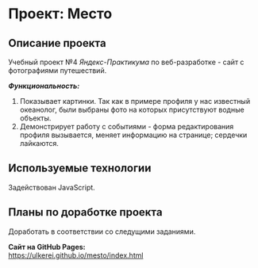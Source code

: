 # Проект: Место
## Описание проекта
Учебный проект №4 *Яндекс-Практикума* по веб-разработке - сайт с фотографиями путешествий.  

**_Функциональность:_**  
1. Показывает картинки. Так как в примере профиля у нас известный океанолог, были выбраны фото на которых присутствуют водные объекты.
2. Демонстрирует работу с событиями - форма редактирования профиля вызывается, меняет информацию на странице; сердечки лайкаются.

## Используемые технологии
Задействован JavaScript.  
## Планы по доработке проекта
Доработать в соответствии со следущими заданиями.


**Сайт на GitHub Pages:**  
https://ulkerei.github.io/mesto/index.html